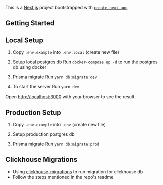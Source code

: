 This is a [Next.js](https://nextjs.org/) project bootstrapped with [`create-next-app`](https://github.com/vercel/next.js/tree/canary/packages/create-next-app).

## Getting Started

## Local Setup

1. Copy `.env.example` into `.env.local` (create new file)

2. Setup local postgres db
   Run `docker-compose up -d` to run the postgres db using docker

3. Prisma migrate
   Run `yarn db:migrate:dev`

4. To start the server
   Run `yarn dev`

Open [http://localhost:3000](http://localhost:3000) with your browser to see the result.

## Production Setup

1. Copy `.env.example` into `.env` (create new file)

2. Setup production postgres db

3. Prisma migrate
   Run `yarn db:migrate:prod`

## Clickhouse Migrations

- Using [clickhouse-migrations](https://github.com/VVVi/clickhouse-migrations) to run migration for clickhouse db
- Follow the steps mentioned in the repo's readme
